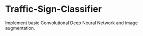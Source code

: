 # Traffic-Sign-Classifier

Implement basic Convolutional Deep Neural Network and image augmentation.
